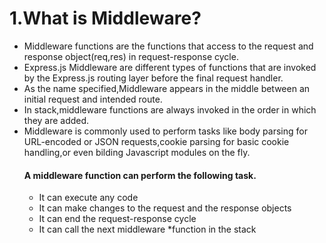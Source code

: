 <h1>1.What is Middleware?</h1>
<ul>
<li>
Middleware functions are the functions that access to the request and response object(req,res) in request-response cycle.
</li>
<li>
Express.js Middleware are different types of functions that are invoked by the Express.js routing layer before the final request handler.</li>
<li>
As the name specified,Middleware appears in the middle between an initial request and intended route.</li>
<li>
In stack,middleware functions are always invoked in the order in which they are added.</li>
<li>
Middleware is commonly used to perform tasks like body parsing for URL-encoded or JSON requests,cookie parsing for basic cookie handling,or even bilding Javascript modules on the fly.</li>
<h4>A middleware function can perform the following task.</h4>
<ul>
<li>
It can execute any code</li>
<li>
It can make changes to the request and the response objects</li>
<li>
It can end the request-response cycle</li>
<li>
It can call the next middleware *function in the stack</li>
</ul>
